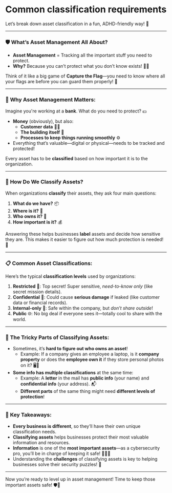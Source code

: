 # Common classification requirements

Let’s break down asset classification in a fun, ADHD-friendly way! 🎉

***

### 🛡️ **What’s Asset Management All About?**

* **Asset Management** = Tracking all the important stuff you need to protect.
* **Why?** Because you can’t protect what you don’t know exists! 🕵️‍♂️

Think of it like a big game of **Capture the Flag**—you need to know where all your flags are before you can guard them properly! 🚩

***

### 🏦 **Why Asset Management Matters:**

Imagine you're working at a **bank**. What do you need to protect? 💵

* **Money** (obviously), but also:
  * **Customer data** 🧑‍💻
  * **The building itself** 🏢
  * **Processes to keep things running smoothly** ⚙️
* Everything that’s valuable—digital or physical—needs to be tracked and protected!

Every asset has to be **classified** based on how important it is to the organization.

***

### 🎯 **How Do We Classify Assets?**

When organizations **classify** their assets, they ask four main questions:

1. **What do we have?** 📦
2. **Where is it?** 📍
3. **Who owns it?** 🤔
4. **How important is it?** 💰

Answering these helps businesses **label** assets and decide how sensitive they are. This makes it easier to figure out how much protection is needed! 🔐

***

### 📋 **Common Asset Classifications:**

Here’s the typical **classification levels** used by organizations:

1. **Restricted** 🔐: Top secret! Super sensitive, _need-to-know only_ (like secret mission details).
2. **Confidential** 🤫: Could cause **serious damage** if leaked (like customer data or financial records).
3. **Internal-only** 🏢: Safe within the company, but _don’t share outside_!
4. **Public** 🌐: No big deal if everyone sees it—totally cool to share with the world.

***

### 🤯 **The Tricky Parts of Classifying Assets:**

* Sometimes, it’s **hard to figure out who owns an asset**!
  * Example: If a company gives an employee a laptop, is it **company property** or does the **employee own it** if they store personal photos on it? 🖥️📸
* **Some info has multiple classifications** at the same time:
  * Example: A **letter** in the mail has **public info** (your name) and **confidential info** (your address). 📬
  * **Different parts** of the same thing might need **different levels of protection**!

***

### 🧠 **Key Takeaways:**

* **Every business is different**, so they’ll have their own unique classification needs.
* **Classifying assets** helps businesses protect their most valuable information and resources.
* **Information** is one of the **most important assets**—as a cybersecurity pro, you’ll be in charge of keeping it safe! 🧑‍💻🔐
* Understanding the **challenges** of classifying assets is key to helping businesses solve their security puzzles! 🧩

***

Now you’re ready to level up in asset management! Time to keep those important assets safe! 🛡️🚀
